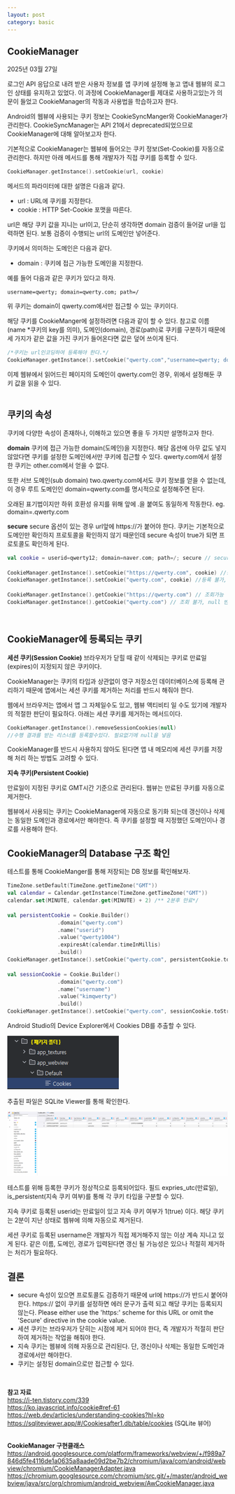 ```yaml
---
layout: post
category: basic
---
```


## CookieManager

2025년 03월 27일  

로그인 API 응답으로 내려 받은 사용자 정보를 앱 쿠키에 설정해 놓고 앱내 웹뷰의 로그인 상태를 유지하고 있었다.
이 과정에 CookieManager를 제대로 사용하고있는가 의문이 들었고 CookieManager의 작동과 사용법을 학습하고자 한다.

Android의 웹뷰에 사용되는 쿠키 정보는 CookieSyncManger와 CookieManager가 관리한다. CookieSyncManager는 API 21에서 deprecated되었으므로 CookieManager에 대해 알아보고자 한다.


기본적으로 CookieManager는 웹뷰에 들어오는 쿠키 정보(Set-Cookie)를 자동으로 관리한다. 하지만 아래 메서드를 통해 개발자가 직접 쿠키를 등록할 수 있다.   

```kotlin
CookieManager.getInstance().setCookie(url, cookie)
```

메서드의 파라미터에 대한 설명은 다음과 같다.

- url : URL에 쿠키를 지정한다.
- cookie : HTTP Set-Cookie 포맷을 따른다.
 

url은 해당 쿠키 값을 지니는 url이고, 단순히 생각하면 domain 검증이 들어갈 url을 입력하면 된다. 보통 검증이 수행되는 url의 도메인만 넣어준다.

쿠키에서 의미하는 도메인은 다음과 같다.

- domain : 쿠키에 접근 가능한 도메인을 지정한다.

예를 들어 다음과 같은 쿠키가 있다고 하자.

```
username=qwerty; domain=qwerty.com; path=/ 
```

위 쿠키는 domain이 qwerty.com에서만 접근할 수 있는 쿠키이다.

해당 쿠키를 CookieManger에 설정하려면 다음과 같이 할 수 있다. 참고로 이름(name *쿠키의 key를 의미), 도메인(domain), 경로(path)로 쿠키를 구분하기 때문에 세 가지가 같은 값을 가진 쿠키가 들어온다면 값은 덮어 쓰이게 된다.  

```kotlin
/*쿠키는 url인코딩하여 등록해야 한다.*/
CookieManager.getInstance().setCookie("qwerty.com","username=qwerty; domain=qwerty.com; path=/")
```

이제 웹뷰에서 읽어드린 페이지의 도메인이 qwerty.com인 경우, 위에서 설정해둔 쿠키 값을 읽을 수 있다.  
<br/>

## 쿠키의 속성

쿠키에 다양한 속성이 존재하나, 이해하고 있으면 좋을 두 가지만 설명하고자 한다.

**domain**
쿠키에 접근 가능한 domain(도메인)을 지정한다. 해당 옵션에 아무 값도 넣지 않았다면 쿠키를 설정한 도메인에서만 쿠키에 접근할 수 있다. qwerty.com에서 설정한 쿠키는 other.com에서 얻을 수 없다. 

또한 서브 도메인(sub domain) two.qwerty.com에서도 쿠키 정보를 얻을 수 없는데, 이 경우 루트 도메인인 domain=qwerty.com를 명시적으로 설정해주면 된다.

오래된 표기법이지만 하위 호환성 유지를 위해 앞에 .을 붙여도 동일하게 작동한다. 
eg. domain=.qwerty.com 

**secure**
secure 옵션이 있는 경우 url앞에 https://가 붙어야 한다. 쿠키는 기본적으로 도메인만 확인하지 프로토콜을 확인하지 않기 때문인데 secure 속성이 true가 되면 프로토콜도 확인하게 된다. 

```kotlin
val cookie = userid=qwerty12; domain=naver.com; path=/; secure // secure 속성을 지닌 쿠키

CookieManager.getInstance().setCookie("https://qwerty.com", cookie) //등록 가능
CookieManager.getInstance().setCookie("qwerty.com", cookie) //등록 불가, 안됨

CookieManager.getInstance().getCookie("https://qwerty.com") // 조회가능
CookieManager.getInstance().getCookie("qwerty.com") // 조회 불가, null 반환
```
<br/>

## CookieManager에 등록되는 쿠키

**세션 쿠키(Session Cookie)**
브라우저가 닫힐 때 같이 삭제되는 쿠키로 만료일(expires)이 지정되지 않은 쿠키이다.  

CookieManager는 쿠키의 타입과 상관없이 영구 저장소인 데이터베이스에 등록해 관리하기 때문에 앱에서는 세션 쿠키를 제거하는 처리를 반드시 해줘야 한다.

웹에서 브라우저는 앱에서 앱 그 자체일수도 있고, 웹뷰 액티비티 일 수도 있기에 개발자의 적절한 판단이 필요하다. 아래는 세션 쿠키를 제거하는 메서드이다. 

```kotlin
CookieManager.getInstance().removeSessionCookies(null) 
//수행 결과를 받는 리스너를 등록할수있다. 필요없기에 null을 넣음
```

CookieManager를 반드시 사용하지 않아도 된다면  앱 내 메모리에 세션 쿠키를 저장해 처리 하는 방법도 고려할 수 있다.

**지속 쿠키(Persistent Cookie)**

만료일이 지정된 쿠키로 GMT시간 기준으로 관리된다. 웹뷰는 만료된 쿠키를 자동으로 제거한다. 

웹뷰에서 사용되는 쿠키는 CookieManager에 자동으로 동기화 되는데 갱신이나 삭제는 동일한 도메인과 경로에서만 해야한다. 즉 쿠키를 설정할 때 지정했던 도메인이나 경로를 사용해야 한다. 
<br/>

## CookieManager의 Database 구조 확인
테스트를 통해 CookieManger를 통해 저장되는 DB 정보를 확인해보자.

```kotlin
TimeZone.setDefault(TimeZone.getTimeZone("GMT"))
val calendar = Calendar.getInstance(TimeZone.getTimeZone("GMT"))
calendar.set(MINUTE, calendar.get(MINUTE) + 2) /** 2분후 만료*/

val persistentCookie = Cookie.Builder()
                .domain("qwerty.com")
                .name("userid")
                .value("qwerty1004")
                .expiresAt(calendar.timeInMillis)
                .build()
CookieManager.getInstance().setCookie("qwerty.com", persistentCookie.toString())

val sessionCookie = Cookie.Builder()
                .domain("qwerty.com")
                .name("username")
                .value("kimqwerty")
                .build()
CookieManager.getInstance().setCookie("qwerty.com", sessionCookie.toString())
```

Android Studio의 Device Explorer에서 Cookies DB를 추출할 수 있다.

![image](/public/img/cookie01.png)


추출된 파일은 SQLite Viewer를 통해 확인한다.

![image](/public/img/cookie02.png)

테스트를 위해 등록한 쿠키가 정상적으로 등록되어있다. 
필드 expries_utc(만료일), is_persistent(지속 쿠키 여부)를 통해 각 쿠키 타입을 구분할 수 있다.

지속 쿠키로 등록된 userid는 만료일이 있고 지속 쿠키 여부가 1(true) 이다. 해당 쿠키는 2분이 지난 상태로 웹뷰에 의해 자동으로 제거된다.  

세션 쿠키로 등록된 username은 개발자가 직접 제거해주지 않는 이상 계속 지니고 있게 된다. 
같은 이름, 도메인, 경로가 입력된다면 갱신 될 가능성은 있으나 적절히 제거하는 처리가 필요하다.
<br/>

## 결론

- secure 속성이 있으면 프로토콜도 검증하기 때문에 url에 https://가 반드시 붙어야 한다.
https:// 없이 쿠키를 설정하면 에러 문구가 출력 되고 해당 쿠키는 등록되지 않는다. 
Please either use the 'https:' scheme for this URL or omit the 'Secure' directive in the cookie value.
- 세션 쿠키는 브라우저가 닫히는 시점에 제거 되어야 한다, 즉 개발자가 적절히 판단하여 제거하는 작업을 해줘야 한다.
- 지속 쿠키는 웹뷰에 의해 자동으로 관리된다. 단, 갱신이나 삭제는 동일한 도메인과 경로에서만 해야한다.
- 쿠키는 설정된 domain으로만 접근할 수 있다.

<br/>

**참고 자료**  
https://i-ten.tistory.com/339  
https://ko.javascript.info/cookie#ref-61  
https://web.dev/articles/understanding-cookies?hl=ko   
https://sqliteviewer.app/#/Cookiesafter1.db/table/cookies (SQLite 뷰어)  
<br/>

**CookieManager 구현클래스**  
https://android.googlesource.com/platform/frameworks/webview/+/f989a7846d5fe4116de1a0635a8aade09d2be7b2/chromium/java/com/android/webview/chromium/CookieManagerAdapter.java
https://chromium.googlesource.com/chromium/src.git/+/master/android_webview/java/src/org/chromium/android_webview/AwCookieManager.java
